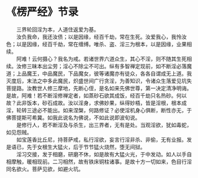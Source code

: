 # 《楞严经》节录
　　三界轮回淫为本，人道住返爱为基。  
　　汝负我命，我还汝债；以是因缘，经百千劫，常在生死。汝爱我心，我怜汝色；以是因缘，经百千劫，常在缠缚。唯杀、盗、淫三为根本，以是因缘，业果相续。  
　　阿难！云何摄心？我名为戒。若诸世界六道众生，其心不淫，则不随其生死相续。汝修三昧本出尘劳；淫心不除尘不可出。纵有多智禅定现前，如不断淫必落魔道；上品魔王，中品魔民，下品魔女，彼等诸魔亦有徒众，各各自谓成无上道。我灭度后，末法之中多此魔民，炽盛世间广行贪淫，为善知识，令诸众生落爱见坑失菩提路。汝教世人修三摩地，先断心侄，是名如来先佛世尊，第一决定清净明诲。是故，阿难！若不断淫修禅定者，如蒸砂石欲其成饭，经百千劫只名热砂。何以故？此非饭本，砂石成故。汝以淫身，求佛妙果，纵得妙梧，皆是淫根，根本成淫，轮转三途必不能出。如来涅槃，何路修证？必使淫机身心俱断，断性亦无，于佛菩提斯可希冀。如我此说名为佛说，不如此说即波旬说。  
　　是修行人，若不断淫及与杀生，出三界者，无有是处。当观淫欲，犹如毒蛇，如见怨贼。  
　　如宝莲香比丘尼，持菩萨戒，私行淫欲，妄言行淫非杀、非偷，无有业报。发是语已，先于女根生大猛火，后于节节猛火烧然，堕无间狱。  
　　淫习交接，发于相磨，研磨不休，如是故有大猛火光，于中发动。如人以手自相摩触，暖相现前。二习相然，故有铁床铜柱诸事。是故十方一切如来，色目行淫同名欲火。菩萨见欲，如避火坑。  
